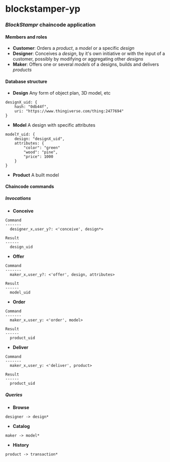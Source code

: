 # blockstamper-yp

### *BlockStampr* chaincode application

#### Members and roles

  * **Customer**: Orders a *product*, a *model* or a specific *design*
  * **Designer**: Conceives a *design*, by it's own initiative or with the input of a customer, possibly by modifying or aggregating other *designs*
  * **Maker**: Offers one or several *models* of a designs, builds and delivers *products*

#### Database structure

  * **Design** Any form of object plan, 3D model, etc
  
```
designX_uid: {
	hash: "0db44f",
	uri: "https://www.thingiverse.com/thing:2477694"
}
```

  * **Model** A design with specific attributes

```
modelY_uid: {
	design: "designX_uid",
	attributes: {
		"color": "green"
		"wood": "pine",
		"price": 1000
	}
}
```

  * **Product** A built model


#### Chaincode commands

##### Invocations

  * **Conceive**

```
Command
-------
  designer_x,user_y?: <'conceive', design*>

Result
------
  design_uid
```

  * **Offer**

```
Command
-------
  maker_x,user_y?: <'offer', design, attributes>

Result
------
  model_uid
```

  * **Order**

```
Command
-------
  maker_x,user_y: <'order', model>

Result
------
  product_uid
```

  * **Deliver**

```
Command
-------
  maker_x,user_y: <'deliver', product>

Result
------
  product_uid
```


##### Queries

  * **Browse**
  
```
designer -> design*
```

  * **Catalog**

```
maker -> model*
```

  * **History**

```
product -> transaction*
```
